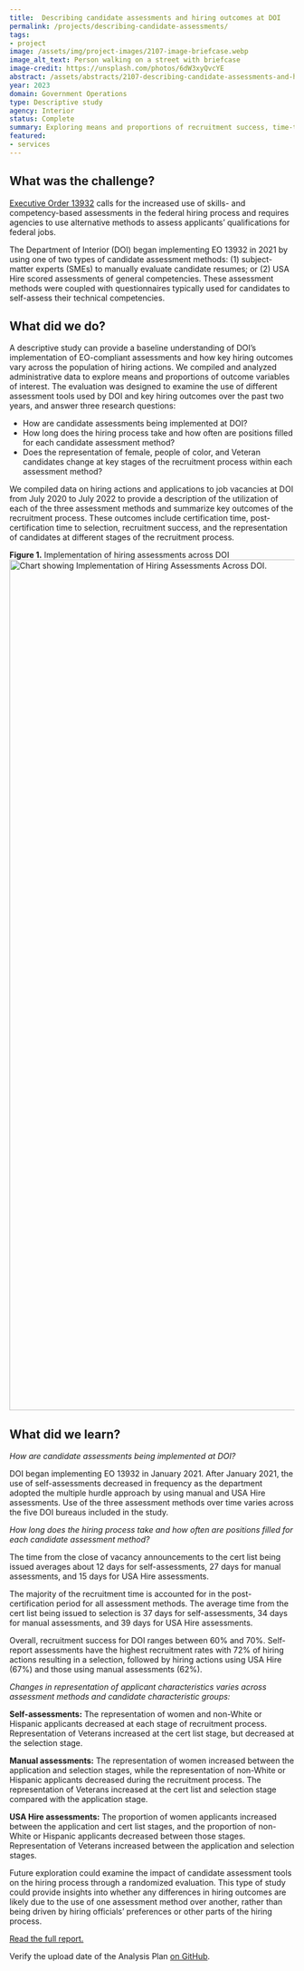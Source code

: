 ```yaml
---
title:  Describing candidate assessments and hiring outcomes at DOI
permalink: /projects/describing-candidate-assessments/
tags:
- project  
image: /assets/img/project-images/2107-image-briefcase.webp
image_alt_text: Person walking on a street with briefcase
image-credit: https://unsplash.com/photos/6dW3xyQvcYE
abstract: /assets/abstracts/2107-describing-candidate-assessments-and-hiring-outcomes-doi.pdf
year: 2023  
domain: Government Operations
type: Descriptive study
agency: Interior
status: Complete
summary: Exploring means and proportions of recruitment success, time-to-hire, and candidate characteristics for hiring efforts at the Department of the Interior
featured:
- services
---
```

## What was the challenge? 
<a href="https://www.federalregister.gov/documents/2020/07/01/2020-14337/modernizing-and-reforming-the-assessment-and-hiring-of-federal-job-candidates.htm" target="_blank">Executive Order 13932</a> calls for the increased use of skills- and competency-based assessments in the federal hiring process and requires agencies to use alternative methods to assess applicants’ qualifications for federal jobs.

The Department of Interior (DOI) began implementing EO 13932 in 2021 by using one of two types of candidate assessment methods: (1) subject-matter experts (SMEs) to manually evaluate candidate resumes; or (2) USA Hire scored assessments of general competencies. These assessment methods were coupled with questionnaires typically used for candidates to self-assess their technical competencies. 

## What did we do?
A descriptive study can provide a baseline understanding of DOI’s implementation of EO-compliant assessments and how key hiring outcomes vary across the population of hiring actions. We compiled and analyzed administrative data to explore means and proportions of outcome variables of interest. The evaluation was designed to examine the use of different assessment tools used by DOI and key hiring outcomes over the past two years, and answer three research questions: 
- How are candidate assessments being implemented at DOI?
- How long does the hiring process take and how often are positions filled for each candidate assessment method? 
- Does the representation of female, people of color, and Veteran candidates change at key stages of the recruitment process within each assessment method?

We compiled data on hiring actions and applications to job vacancies at DOI from July 2020 to July 2022 to provide a description of the utilization of each of the three assessment methods and summarize key outcomes of the recruitment process. These outcomes include certification time, post-certification time to selection, recruitment success, and the representation of candidates at different stages of the recruitment process.

**Figure 1.** Implementation of hiring assessments across DOI
<img src="{{ '/assets/img/project-images/2107-graph.webp' | prepend: site.baseurl }}" alt="Chart showing Implementation of Hiring Assessments Across DOI." width="1500">

## What did we learn?
*How are candidate assessments being implemented at DOI?*

DOI began implementing EO 13932 in January 2021. After January 2021, the use of self-assessments decreased in frequency as the department adopted the multiple hurdle approach by using manual and USA Hire assessments. Use of the three assessment methods over time varies across the five DOI bureaus included in the study. 

*How long does the hiring process take and how often are positions filled for each candidate assessment method?* 

The time from the close of vacancy announcements to the cert list being issued averages about 12 days for self-assessments, 27 days for manual assessments, and 15 days for USA Hire assessments.

The majority of the recruitment time is accounted for in the post-certification period for all assessment methods. The average time from the cert list being issued to selection is 37 days for self-assessments, 34 days for manual assessments, and 39 days for USA Hire assessments.

Overall, recruitment success for DOI ranges between 60% and 70%. Self-report assessments have the highest recruitment rates with 72% of hiring actions resulting in a selection, followed by hiring actions using USA Hire (67%) and those using manual assessments (62%).

*Changes in representation of applicant characteristics varies across assessment methods and candidate characteristic groups:* 

**Self-assessments:** The representation of women and non-White or Hispanic applicants decreased at each stage of recruitment process. Representation of Veterans increased at the cert list stage, but decreased at the selection stage.

**Manual assessments:** The representation of women increased between the application and selection stages, while the representation of non-White or Hispanic applicants decreased during the recruitment process. The representation of Veterans increased at the cert list and selection stage compared with the application stage.

**USA Hire assessments:** The proportion of women applicants increased between the application and cert list stages, and the proportion of non-White or Hispanic applicants decreased between those stages. Representation of Veterans increased between the application and selection stages.

Future exploration could examine the impact of candidate assessment tools on the hiring process through a randomized evaluation. This type of study could provide insights into whether any differences in hiring outcomes are likely due to the use of one assessment method over another, rather than being driven by hiring officials’ preferences or other parts of the hiring process.

<a href="/assets/files/2107-full-report.pdf" target="_blank">Read the full report.</a>

Verify the upload date of the Analysis Plan <a class="usa-link usa-link--external" href="https://github.com/gsa-oes/office-of-evaluation-sciences/commits/master/assets/analysis/2107-describing-candidate-assessments-analysis-plan.pdf">on GitHub</a>. 
